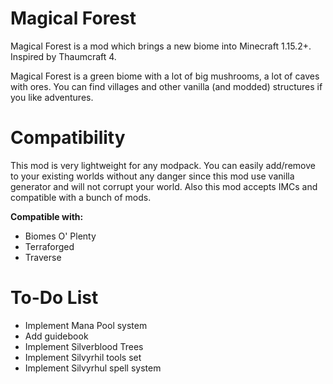# Magical Forest
Magical Forest is a mod which brings a new biome into Minecraft 1.15.2+. Inspired by Thaumcraft 4.

Magical Forest is a green biome with a lot of big mushrooms, a lot of caves with ores. You can find villages and other vanilla (and modded) structures if you like adventures.

# Compatibility
This mod is very lightweight for any modpack. You can easily add/remove to your existing worlds without any danger since this mod use vanilla generator and will not corrupt your world.
Also this mod accepts IMCs and compatible with a bunch of mods.

**Compatible with:**
- Biomes O' Plenty
- Terraforged
- Traverse

# To-Do List
- Implement Mana Pool system
- Add guidebook
- Implement Silverblood Trees
- Implement Silvyrhil tools set
- Implement Silvyrhul spell system
